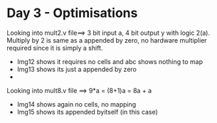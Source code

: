 # Day 3 - Optimisations

Looking into mult2.v file==> 3 bit input a, 4 bit output y with logic 2(a).
Multiply by 2 is same as a appended by zero, no hardware multiplier required since it is simply a shift.
* Img12 shows it requires no cells and abc shows nothing to map
* Img13 shows its just a appended by zero
* 
Looking into mult8.v file ==> 9*a = (8+1)a = 8a + a
* Img14 shows again no cells, no mapping
* Img15 shows its appended byitself (in this case)
